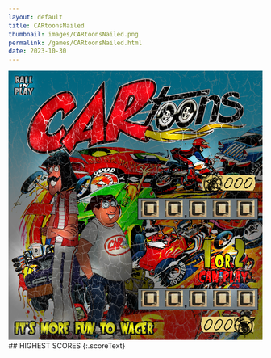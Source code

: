 ```yaml
---
layout: default
title: CARtoonsNailed
thumbnail: images/CARtoonsNailed.png
permalink: /games/CARtoonsNailed.html
date: 2023-10-30
---
```


<img src="../images/CARtoonsNailed.png" class="gameThumbnail img-fluid mx-auto align-middle">
## HIGHEST SCORES
{:.scoreText}

